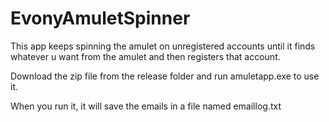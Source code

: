 # EvonyAmuletSpinner

This app keeps spinning the amulet on unregistered accounts until it finds whatever u want from the amulet and then registers that account.

Download the zip file from the release folder and run amuletapp.exe to use it.

When you run it, it will save the emails in a file named emaillog.txt
